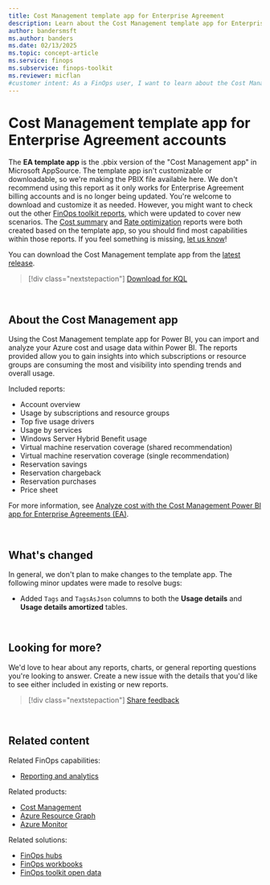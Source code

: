 ```yaml
---
title: Cost Management template app for Enterprise Agreement
description: Learn about the Cost Management template app for Enterprise Agreement accounts, including its features, usage insights, and available reports.
author: bandersmsft
ms.author: banders
ms.date: 02/13/2025
ms.topic: concept-article
ms.service: finops
ms.subservice: finops-toolkit
ms.reviewer: micflan
#customer intent: As a FinOps user, I want to learn about the Cost Management template app so that I can determine if should use it.
---
```


<!-- cSpell:ignore nextstepaction -->
<!-- markdownlint-disable-next-line MD025 -->
# Cost Management template app for Enterprise Agreement accounts

The **EA template app** is the .pbix version of the "Cost Management app" in Microsoft AppSource. The template app isn't customizable or downloadable, so we're making the PBIX file available here. We don't recommend using this report as it only works for Enterprise Agreement billing accounts and is no longer being updated. You're welcome to download and customize it as needed. However, you might want to check out the other [FinOps toolkit reports](reports.md), which were updated to cover new scenarios. The [Cost summary](cost-summary.md) and [Rate optimization](rate-optimization.md) reports were both created based on the template app, so you should find most capabilities within those reports. If you feel something is missing, [let us know](https://aka.ms/ftk/ideas)!

You can download the Cost Management template app from the [latest release](https://github.com/microsoft/finops-toolkit/releases/latest).

> [!div class="nextstepaction"]
> [Download for KQL](https://github.com/microsoft/finops-toolkit/releases/latest/download/CostManagementTemplateApp.pbix)

<br>

## About the Cost Management app

Using the Cost Management template app for Power BI, you can import and analyze your Azure cost and usage data within Power BI. The reports provided allow you to gain insights into which subscriptions or resource groups are consuming the most and visibility into spending trends and overall usage.

Included reports:

- Account overview
- Usage by subscriptions and resource groups
- Top five usage drivers
- Usage by services
- Windows Server Hybrid Benefit usage
- Virtual machine reservation coverage (shared recommendation)
- Virtual machine reservation coverage (single recommendation)
- Reservation savings
- Reservation chargeback
- Reservation purchases
- Price sheet

For more information, see [Analyze cost with the Cost Management Power BI app for Enterprise Agreements (EA)](/azure/cost-management-billing/costs/analyze-cost-data-azure-cost-management-power-bi-template-app).

<br>

## What's changed

In general, we don't plan to make changes to the template app. The following minor updates were made to resolve bugs:

- Added `Tags` and `TagsAsJson` columns to both the **Usage details** and **Usage details amortized** tables.

<br>

## Looking for more?

We'd love to hear about any reports, charts, or general reporting questions you're looking to answer. Create a new issue with the details that you'd like to see either included in existing or new reports.

> [!div class="nextstepaction"]
> [Share feedback](https://aka.ms/ftk/ideas)

<br>

## Related content

Related FinOps capabilities:

- [Reporting and analytics](../../framework/understand/reporting.md)

Related products:

- [Cost Management](/azure/cost-management-billing/costs/)
- [Azure Resource Graph](/azure/governance/resource-graph/)
- [Azure Monitor](/azure/azure-monitor/)

Related solutions:

- [FinOps hubs](../hubs/finops-hubs-overview.md)
- [FinOps workbooks](../workbooks/finops-workbooks-overview.md)
- [FinOps toolkit open data](../open-data.md)

<br>
